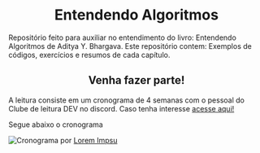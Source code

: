 <h1 align="center"> Entendendo Algoritmos </h1>

 Repositório feito para auxiliar no entendimento do livro: Entendendo Algoritmos de Aditya Y. Bhargava. Este repositório contem: Exemplos de códigos, exercícios e resumos de cada capítulo. 

<h2 align="center"> Venha fazer parte! </h2>

A leitura consiste em um cronograma de 4 semanas com o pessoal do Clube de leitura DEV no discord. Caso tenha interesse <a href="https://discord.gg/Sn9y9VZkZa">acesse aqui!</a>

Segue abaixo o cronograma

![Cronograma](https://github.com/nahtanPNG/Entendendo-Algoritmos/assets/93049899/172fb3b3-e4d5-4439-af2a-2fe40fc1287f)
por <a href="https://twitter.com/loremimpsu">Lorem Impsu<a>